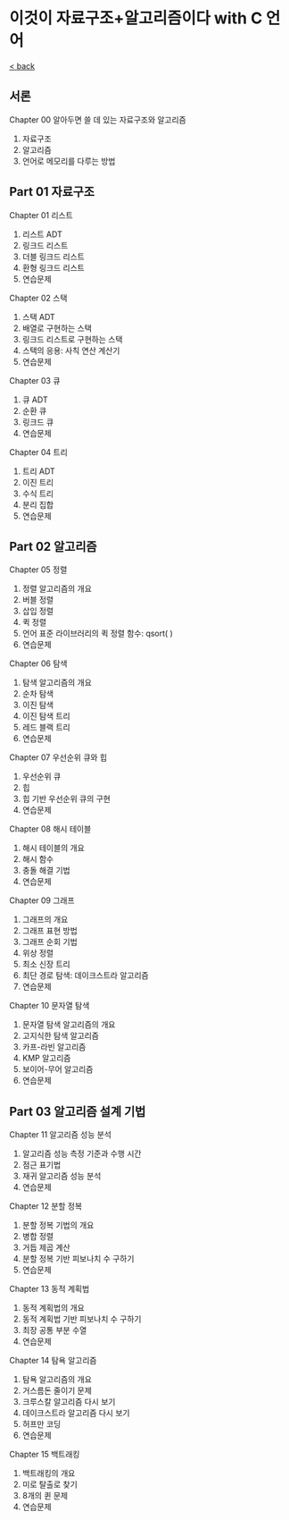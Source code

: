 # 이것이 자료구조+알고리즘이다 with C 언어
[< back](../datastructures.md)

## 서론
Chapter 00 알아두면 쓸 데 있는 자료구조와 알고리즘
1. 자료구조
2. 알고리즘
3. 언어로 메모리를 다루는 방법

## Part 01 자료구조

Chapter 01 리스트
1. 리스트 ADT
2. 링크드 리스트
3. 더블 링크드 리스트
4. 환형 링크드 리스트
5. 연습문제

Chapter 02 스택
1. 스택 ADT
2. 배열로 구현하는 스택
3. 링크드 리스트로 구현하는 스택
4. 스택의 응용: 사칙 연산 계산기
5. 연습문제

Chapter 03 큐
1. 큐 ADT
2. 순환 큐
3. 링크드 큐
4. 연습문제

Chapter 04 트리
1. 트리 ADT
2. 이진 트리
3. 수식 트리
4. 분리 집합
5. 연습문제

## Part 02 알고리즘

Chapter 05 정렬
1. 정렬 알고리즘의 개요
2. 버블 정렬
3. 삽입 정렬
4. 퀵 정렬
5. 언어 표준 라이브러리의 퀵 정렬 함수: qsort( )
6. 연습문제

Chapter 06 탐색
1. 탐색 알고리즘의 개요
2. 순차 탐색
3. 이진 탐색
4. 이진 탐색 트리
5. 레드 블랙 트리
6. 연습문제

Chapter 07 우선순위 큐와 힙
1. 우선순위 큐
2. 힙
3. 힙 기반 우선순위 큐의 구현
4. 연습문제

Chapter 08 해시 테이블
1. 해시 테이블의 개요
2. 해시 함수
3. 충돌 해결 기법
4. 연습문제

Chapter 09 그래프
1. 그래프의 개요
2. 그래프 표현 방법
3. 그래프 순회 기법
4. 위상 정렬
5. 최소 신장 트리
6. 최단 경로 탐색: 데이크스트라 알고리즘
7. 연습문제

Chapter 10 문자열 탐색
1. 문자열 탐색 알고리즘의 개요
2. 고지식한 탐색 알고리즘
3. 카프-라빈 알고리즘
4. KMP 알고리즘
5. 보이어-무어 알고리즘
6. 연습문제

## Part 03 알고리즘 설계 기법

Chapter 11 알고리즘 성능 분석
1. 알고리즘 성능 측정 기준과 수행 시간
2. 점근 표기법
3. 재귀 알고리즘 성능 분석
4. 연습문제

Chapter 12 분할 정복
1. 분할 정복 기법의 개요
2. 병합 정렬
3. 거듭 제곱 계산
4. 분할 정복 기반 피보나치 수 구하기
5. 연습문제

Chapter 13 동적 계획법
1. 동적 계획법의 개요
2. 동적 계획법 기반 피보나치 수 구하기
3. 최장 공통 부분 수열
4. 연습문제

Chapter 14 탐욕 알고리즘
1. 탐욕 알고리즘의 개요
2. 거스름돈 줄이기 문제
3. 크루스칼 알고리즘 다시 보기
4. 데이크스트라 알고리즘 다시 보기
5. 허프만 코딩
6. 연습문제

Chapter 15 백트래킹
1. 백트래킹의 개요
2. 미로 탈출로 찾기
3. 8개의 퀸 문제
4. 연습문제

